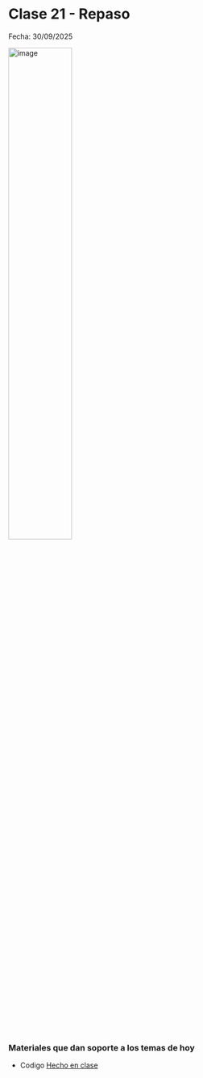 # Clase 21 - Repaso

Fecha: 30/09/2025

<img width="50%" alt="image" src="https://github.com/user-attachments/assets/54e143aa-2d76-462e-ae36-4d84bdc4b6ca" />


### Materiales que dan soporte a los temas de hoy

* Codigo [Hecho en clase](https://github.com/pdepman/como-entrenar-a-tu-dragon)


